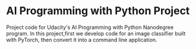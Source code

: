 # AI Programming with Python Project

Project code for Udacity's AI Programming with Python Nanodegree program. In this project,first we develop code for an image classifier built with PyTorch, then convert it into a command line application.
